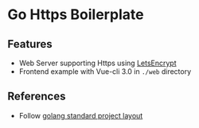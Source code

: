 # Go Https Boilerplate

## Features

- Web Server supporting Https using [LetsEncrypt](https://letsencrypt.org)
- Frontend example with Vue-cli 3.0 in `./web` directory

## References

- Follow [golang standard project layout](https://github.com/golang-standards/project-layout)
